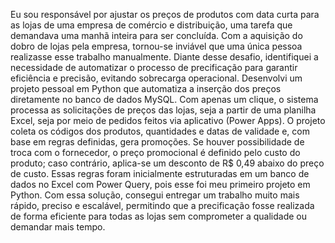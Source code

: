 Eu sou responsável por ajustar os preços de produtos com data curta para as lojas de uma empresa de comércio e distribuição, uma tarefa que demandava uma manhã inteira para ser concluída. Com a aquisição do dobro de lojas pela empresa, tornou-se inviável que uma única pessoa realizasse esse trabalho manualmente.
Diante desse desafio, identifiquei a necessidade de automatizar o processo de precificação para garantir eficiência e precisão, evitando sobrecarga operacional.
Desenvolvi um projeto pessoal em Python que automatiza a inserção dos preços diretamente no banco de dados MySQL. Com apenas um clique, o sistema processa as solicitações de preços das lojas, seja a partir de uma planilha Excel, seja por meio de pedidos feitos via aplicativo (Power Apps). O projeto coleta os códigos dos produtos, quantidades e datas de validade e, com base em regras definidas, gera promoções. Se houver possibilidade de troca com o fornecedor, o preço promocional é definido pelo custo do produto; caso contrário, aplica-se um desconto de R$ 0,49 abaixo do preço de custo. Essas regras foram inicialmente estruturadas em um banco de dados no Excel com Power Query, pois esse foi meu primeiro projeto em Python.
Com essa solução, consegui entregar um trabalho muito mais rápido, preciso e escalável, permitindo que a precificação fosse realizada de forma eficiente para todas as lojas sem comprometer a qualidade ou demandar mais tempo.
